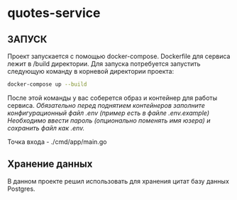 # quotes-service

## ЗАПУСК
Проект запускается с помощью docker-compose. Dockerfile для сервиса лежит в /build директории.
Для запуска потребуется запустить следующую команду в корневой директории проекта:
```bash  
docker-compose up --build
```  
После этой команды у вас соберется образ и контейнер для работы сервиса.
*Обязательно перед поднятием контейнеров заполните конфигурационный файл .env (пример есть в файле .env.example)*
*Необходимо ввести пароль (опционально поменять имя юзера) и сохранить файл как .env.*

Точка входа - ./cmd/app/main.go

## Хранение данных
В данном проекте решил использовать для хранения цитат базу данных Postgres.
